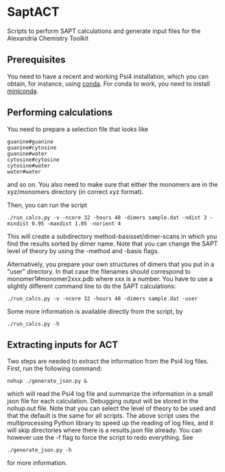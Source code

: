 # SaptACT
Scripts to perform SAPT calculations and generate input files for the Alexandria Chemistry Toolkit

## Prerequisites
You need to have a recent and working Psi4 installation, which you can obtain, for instance, using
[conda](https://anaconda.org/conda-forge/psi4). For conda to work, you need to install 
[miniconda](https://docs.anaconda.com/miniconda/).

## Performing calculations
You need to prepare a selection file that looks like
```
guanine#guanine
guanine#cytosine
guanine#water
cytosine#cytosine
cytosine#water
water#water
```
and so on. You also need to make sure that either the monomers are in the xyz/monomers directory
(in correct xyz format). 

Then, you can run the script
```
./run_calcs.py -v -ncore 32 -hours 48 -dimers sample.dat -ndist 3 -mindist 0.95 -maxdist 1.05 -norient 4 
```
This will create a subdirectory method-basisset/dimer-scans in which you find the results sorted by dimer name.
Note that you can change the SAPT level of theory by using the -method and -basis flags.


Alternatively, you prepare your own structures of dimers that you put in a "user" directory.
In that case the filenames should correspond to monomer1#monomer2xxx.pdb where xxx is a number. You have to use a slightly different command line to do the SAPT calculations:
```
./run_calcs.py -v -ncore 32 -hours 48 -dimers sample.dat -user 
```

Some more information is available directly from the script, by
```
./run_calcs.py -h
```

## Extracting inputs for ACT
Two steps are needed to extract the information from the Psi4 log files. First, run the following command:
```
nohup ./generate_json.py &
```
which will read the Psi4 log file and summarize the information in a small json file for each calculation. Debugging output will be stored in the nohup.out file.
Note that you can select the level of theory to be used and that the default is the same for all scripts.
The above script uses the multiprocessing Python library to speed up the reading of log files, and it will skip directories where there is a results.json file already. You can however use the -f flag to force the script to redo everything. See
```
./generate_json.py -h
```
for more information.


